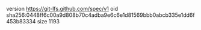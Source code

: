 version https://git-lfs.github.com/spec/v1
oid sha256:0448ff6c00a9d808b70c4adba9e6c6e1d81569bbb0abcb335e1dd6f453b83334
size 1193
